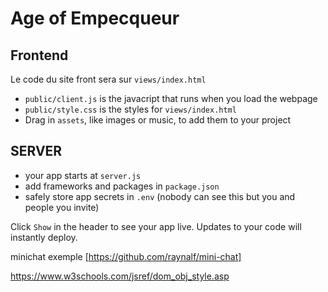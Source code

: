 # Age of Empecqueur



## Frontend

Le code du site front sera sur `views/index.html`
- `public/client.js` is the javacript that runs when you load the webpage
- `public/style.css` is the styles for `views/index.html`
- Drag in `assets`, like images or music, to add them to your project



## SERVER

- your app starts at `server.js`
- add frameworks and packages in `package.json`
- safely store app secrets in `.env` (nobody can see this but you and people you invite)

Click `Show` in the header to see your app live. Updates to your code will instantly deploy.

  
minichat exemple [https://github.com/raynalf/mini-chat]

https://www.w3schools.com/jsref/dom_obj_style.asp
